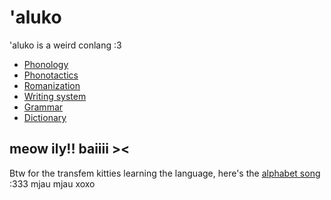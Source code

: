 # 'aluko

'aluko is a weird conlang :3
- [Phonology](./phonology.md)
- [Phonotactics](./phonotactics.md)
- [Romanization](./romanization.md)
- [Writing system](./writing_system.md)
- [Grammar](./grammar.md)
- [Dictionary](./dictionary.md)

## meow ily!! baiiii &gt;&lt;

Btw for the transfem kitties learning the language, here's the [alphabet song](./alphabet_song.md) :333 mjau mjau xoxo